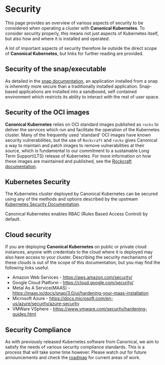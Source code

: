 # Security 

This page provides an overview of various aspects of security to be considered
when operating a cluster with **Canonical Kubernetes**. To consider security
properly, this means not just aspects of Kubernetes itself, but also how and
where it is installed and operated.

A lot of important aspects of security therefore lie outside the direct scope
of **Canonical Kubernetes**, but links for further reading
are provided.

## Security of the snap/executable

As detailed in the [snap documentation][], an application installed from a snap
is inherently more secure than a traditionally installed application.
Snap-based applications are installed into a sandboxed, self contained
environment which restricts its ability to interact with the rest of user
space.

## Security of the OCI images

**Canonical Kubernetes** relies on OCI standard images published as `rocks` to
deliver the services which run and facilitate the operation of the Kubernetes
cluster. Many of the frequently used 'standard' OCI images have known security
vulnerabilities, but the use of `Rockcraft` and `rocks` gives Canonical a way
to maintain and patch images to remove vulnerabilities at their source, which
is fundamental to our commitment to a sustainable Long Term Support(LTS)
release of Kubernetes. For more information on how these images are maintained
and published, see the [Rockcraft documentation][rocks-security]. 

## Kubernetes Security

The Kubernetes cluster deployed by Canonical Kubernetes can be secured using
any of the methods and options described by the upstream
[Kubernetes Security Documentation][].

Canonical Kubernetes enables RBAC (Rules Based Access Control) by default.

## Cloud security

If you are deploying **Canonical Kubernetes** on public or private cloud
instances, anyone with credentials to the cloud where it is deployed may also
have access to your cluster. Describing the security mechanisms of these clouds
is out of the scope of this documentation, but you may find the following links
useful.

-   Amazon Web Services -	<https://aws.amazon.com/security/>
-   Google Cloud Platform	- <https://cloud.google.com/security/>
-   Metal As A Service(MAAS) -  <https://maas.io/docs/snap/3.0/ui/hardening-your-maas-installation>
-   Microsoft Azure	- <https://docs.microsoft.com/en-us/azure/security/azure-security>
-   VMWare VSphere	- <https://www.vmware.com/security/hardening-guides.html>

## Security Compliance

As with previously released Kubernetes software from Canonical, we aim to
satisfy the needs of various security compliance standards. This is a process
that will take some time however. Please watch out for future announcements and
check the [roadmap][] for current areas of work.

<!-- LINKS -->

[Kubernetes Security documentation]: https://kubernetes.io/docs/concepts/security/overview/
[snap documentation]: https://snapcraft.io/docs/security-sandboxing
[rocks-security]: https://canonical-rockcraft.readthedocs-hosted.com/en/latest/explanation/rockcraft/
[roadmap]: ../reference/roadmap
